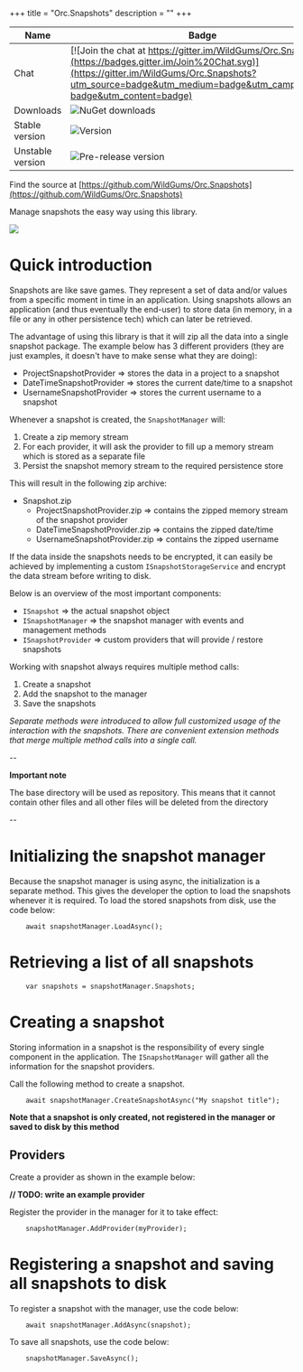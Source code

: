 +++
title = "Orc.Snapshots" 
description = ""
+++

Name|Badge
---|---
Chat|[![Join the chat at https://gitter.im/WildGums/Orc.Snapshots](https://badges.gitter.im/Join%20Chat.svg)](https://gitter.im/WildGums/Orc.Snapshots?utm_source=badge&utm_medium=badge&utm_campaign=pr-badge&utm_content=badge)
Downloads|![NuGet downloads](https://img.shields.io/nuget/dt/orc.snapshots.svg)
Stable version|![Version](https://img.shields.io/nuget/v/orc.snapshots.svg)
Unstable version|![Pre-release version](https://img.shields.io/nuget/vpre/orc.snapshots.svg)

Find the source at [https://github.com/WildGums/Orc.Snapshots](https://github.com/WildGums/Orc.Snapshots)

Manage snapshots the easy way using this library.

![](../images/orc.snapshots/orc_snapshots.gif)

# Quick introduction

Snapshots are like save games. They represent a set of data and/or values from a specific moment in time in an application. Using snapshots allows an application (and thus eventually the end-user) to store data (in memory, in a file or any in other persistence tech) which can later be retrieved.

The advantage of using this library is that it will zip all the data into a single snapshot package. The example below has 3 different providers (they are just examples, it doesn't have to make sense what they are doing):

* ProjectSnapshotProvider => stores the data in a project to a snapshot
* DateTimeSnapshotProvider => stores the current date/time to a snapshot
* UsernameSnapshotProvider => stores the current username to a snapshot

Whenever a snapshot is created, the `SnapshotManager` will:

1. Create a zip memory stream
2. For each provider, it will ask the provider to fill up a memory stream which is stored as a separate file
3. Persist the snapshot memory stream to the required persistence store

This will result in the following zip archive:

- Snapshot.zip
	- ProjectSnapshotProvider.zip => contains the zipped memory stream of the snapshot provider
	- DateTimeSnapshotProvider.zip => contains the zipped date/time
	- UsernameSnapshotProvider.zip => contains the zipped username

If the data inside the snapshots needs to be encrypted, it can easily be achieved by implementing a custom `ISnapshotStorageService` and encrypt the data stream before writing to disk.

Below is an overview of the most important components:

- `ISnapshot` => the actual snapshot object
- `ISnapshotManager` => the snapshot manager with events and management methods
- `ISnapshotProvider` => custom providers that will provide / restore snapshots

Working with snapshot always requires multiple method calls:

1. Create a snapshot
2. Add the snapshot to the manager
3. Save the snapshots

*Separate methods were introduced to allow full customized usage of the interaction with the snapshots. There are convenient extension methods that merge multiple method calls into a single call.*

-- 
 
**Important note**

The base directory will be used as repository. This means that it cannot contain other files and all other files will be deleted from the directory

-- 

# Initializing the snapshot manager

Because the snapshot manager is using async, the initialization is a separate method. This gives the developer the option to load the snapshots whenever it is required. To load the stored snapshots from disk, use the code below:

```
	await snapshotManager.LoadAsync(); 
```

# Retrieving a list of all snapshots

```
    var snapshots = snapshotManager.Snapshots;
```

# Creating a snapshot

Storing information in a snapshot is the responsibility of every single component in the application. The `ISnapshotManager` will gather all the information for the snapshot providers.

Call the following method to create a snapshot.

```
    await snapshotManager.CreateSnapshotAsync("My snapshot title");
```

**Note that a snapshot is only created, not registered in the manager or saved to disk by this method**


## Providers

Create a provider as shown in the example below:

**// TODO: write an example provider**

Register the provider in the manager for it to take effect:

```
	snapshotManager.AddProvider(myProvider);
```

# Registering a snapshot and saving all snapshots to disk

To register a snapshot with the manager, use the code below:

```
	await snapshotManager.AddAsync(snapshot);
```

To save all snapshots, use the code below:

```
    snapshotManager.SaveAsync();
```